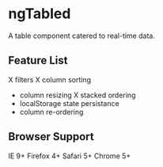 ngTabled
========
A table component catered to real-time data.


Feature List
------------
X filters
X column sorting
- column resizing
X stacked ordering
- localStorage state persistance
- column re-ordering

Browser Support
---------------
IE 9+
Firefox 4+
Safari 5+
Chrome 5+